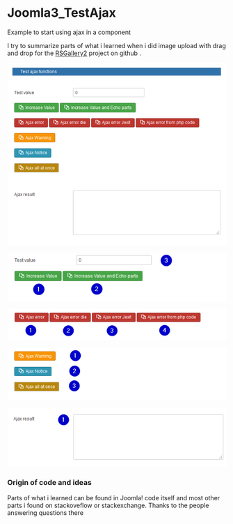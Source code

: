 # Joomla3_TestAjax
Example to start using ajax in a component

I try to summarize parts of what i learned when i did image upload with drag and drop for the
[RSGallery2](https://github.com/RSGallery2/RSGallery2_Component) project on github .

![MainView](https://github.com/ThomasFinnern/Joomla3_TestAjax/blob/master/.doc/images/MainView.png)




![IncreaseValue](https://github.com/ThomasFinnern/Joomla3_TestAjax/blob/master/.doc/images/Desc.IncreaseValue.png)


![ErrorButtons](https://github.com/ThomasFinnern/Joomla3_TestAjax/blob/master/.doc/images/Desc.ErrorButtons.png)


![OtherButtons](https://github.com/ThomasFinnern/Joomla3_TestAjax/blob/master/.doc/images/Desc.OtherButtons.png)


![ResultArea](https://github.com/ThomasFinnern/Joomla3_TestAjax/blob/master/.doc/images/Desc.ResultArea.png)





### Origin of code and ideas

Parts of what i learned can be found in Joomla! code itself and most other parts i found on stackoveflow or stackexchange. Thanks to the people answering questions there
